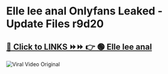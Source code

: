 
 # Elle lee anal Onlyfans Leaked - Update Files r9d20

## <h2><a href="https://clipsfans.com/Elle_lee_anal&ref=git">🔗 Click to LINKS ⏩⏩ 👉 🟢 Elle lee anal </a></h2>

<a href="https://clipsfans.com/Elle_lee_anal&ref=git" rel="nofollow" data-target="animated-image.originalLink"><img src="https://i.ibb.co.com/xMMVF88/686577567.gif" alt="Viral Video Original" style="max-width: 100%; display: inline-block;" data-target="animated-image.originalImage"></a>

